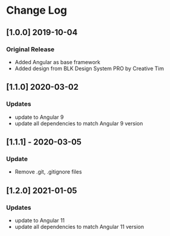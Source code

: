 # Change Log

## [1.0.0] 2019-10-04
### Original Release
- Added Angular as base framework
- Added design from BLK Design System PRO by Creative Tim

## [1.1.0] 2020-03-02
### Updates
- update to Angular 9
- update all dependencies to match Angular 9 version

## [1.1.1] - 2020-03-05
### Update
- Remove .git, .gitignore files

## [1.2.0] 2021-01-05
### Updates
- update to Angular 11
- update all dependencies to match Angular 11 version
